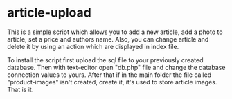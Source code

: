 # article-upload

This is a simple script which allows you to add a new article, add a photo to article, set a price and authors name.
Also, you can change article and delete it by using an action which are displayed in index file.

To install the script first upload the sql file to your previously created database.
Then with text-editor open "db.php" file and change the database connection values to yours.
After that if in the main folder the file called "product-images" isn't created, create it, it's used to store article images.
That is it.
